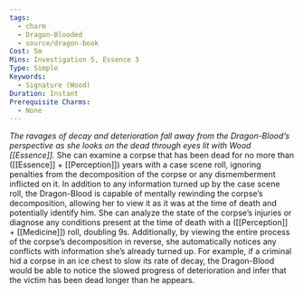 ```yaml
---
tags:
  - charm
  - Dragon-Blooded
  - source/dragon-book
Cost: 5m
Mins: Investigation 5, Essence 3
Type: Simple
Keywords:
  - Signature (Wood)
Duration: Instant
Prerequisite Charms:
  - None
---
```

*The ravages of decay and deterioration fall away from the Dragon-Blood’s perspective as she looks on the dead through eyes lit with Wood [[Essence]].*
She can examine a corpse that has been dead for no more than ([[Essence]] + [[Perception]]) years with a case scene roll, ignoring penalties from the decomposition of the corpse or any dismemberment inflicted on it. In addition to any information turned up by the case scene roll, the Dragon-Blood is capable of mentally rewinding the corpse’s decomposition, allowing her to view it as it was at the time of death and potentially identify him. She can analyze the state of the corpse’s injuries or diagnose any conditions present at the time of death with a ([[Perception]] + [[Medicine]]) roll, doubling 9s. Additionally, by viewing the entire process of the corpse’s decomposition in reverse, she automatically notices any conflicts with information she’s already turned up. For example, if a criminal hid a corpse in an ice chest to slow its rate of decay, the Dragon-Blood would be able to notice the slowed progress of deterioration and infer that the victim has been dead longer than he appears.